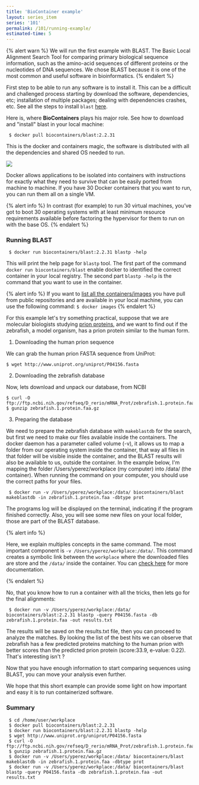```yaml
---
title: 'BioContainer example'
layout: series_item
series: '101'
permalink: /101/running-example/
estimated-time: 5
---
```


{% alert warn %}
We will run the first example with BLAST. The Basic Local Alignment Search Tool for comparing primary biological sequence
information, such as the amino-acid sequences of different proteins or the nucleotides of DNA sequences.
We chose BLAST because it is one of the most common and useful software in bioinformatics.
{% endalert %}

First step to be able to run any software is to install it. This can be a difficult and challenged process starting by download
the software, dependencies, etc; installation of multiple packages; dealing with dependencies crashes, etc. See all the steps
to install `blast` [here](https://www.ncbi.nlm.nih.gov/books/NBK279671/).  

Here is, where **BioContainers** plays his major role. See how to download and "install" blast in your local machine:

~~~
 $ docker pull biocontainers/blast:2.2.31
~~~

This is the docker and containers magic, the software is distributed with all the dependencies and shared OS needed to run.

<img class="splashIcon" src="{{ site.baseurl}}/img/series/101/what.gif">

Docker allows applications to be isolated into containers with instructions for exactly what they need to survive that can be easily ported
from machine to machine. If you have 30 Docker containers that you want to run, you can run them all on a single VM.

{% alert info %}
 In contrast (for example) to run 30 virtual machines, you’ve got to boot 30 operating systems with at least minimum resource
 requirements available before factoring the hypervisor for them to run on with the base OS.
{% endalert %}

### Running BLAST

~~~
 $ docker run biocontainers/blast:2.2.31 blastp -help
~~~

This will print the help page for `blastp` tool. The first part of the command `docker run biocontainers/blast` enable docker
to identified the correct container in your local registry. The second part `blastp -help` is the command that you want to
use in the container.

{% alert info %}
 If you want to [list all the containers/images](https://docs.docker.com/engine/reference/commandline/images/) you have pull from public repositories and are available in your
 local machine, you can use the following command: `$ docker images`
{% endalert %}

For this example let's try something practical, suppose that we are molecular biologists studying [prion proteins](https://en.wikipedia.org/wiki/PRNP), and we want to find out if the zebrafish, a model organism, has a prion protein similar to the human form.

1) Downloading the human prion sequence

We can grab the human prion FASTA sequence from UniProt:

~~~
$ wget http://www.uniprot.org/uniprot/P04156.fasta
~~~

2) Downloading the zebrafish database

Now, lets download and unpack our database, from NCBI

~~~
$ curl -O ftp://ftp.ncbi.nih.gov/refseq/D_rerio/mRNA_Prot/zebrafish.1.protein.faa.gz
$ gunzip zebrafish.1.protein.faa.gz
~~~

3) Preparing the database

We need to prepare the zebrafish database with `makeblastdb` for the search, but first we need to make our files available inside the containers. The docker daemon has a parameter called volume (-v), it allows us to map a folder from our operating system inside the container, that way all files in that folder will be visible inside the container, and the BLAST results will also be available to us, outside the container. In the example below, I'm mapping the folder /Users/yperez/workplace (my computer) into /data/ (the container). When running the command on your computer, you should use the correct paths for your files.


~~~
 $ docker run -v /Users/yperez/workplace:/data/ biocontainers/blast makeblastdb -in zebrafish.1.protein.faa -dbtype prot
~~~

The programs log will be displayed on the terminal, indicating if the program finished correctly. Also, you will see some new files on your local folder, those are part of the BLAST database.

{% alert info %}                                                                                                                  

 Here, we explain multiples concepts in the same command. The most important component is `-v /Users/yperez/workplace:/data/`. This command creates a symbolic link
 between the `workplace` where the downloaded files are store and the `/data/` inside the container. You can [check here](/developer-manual/biocontainers-input-output/) for more documentation.

{% endalert %}

No, that you know how to run a container with all the tricks, then lets go for the final alignments:

~~~
 $ docker run -v /Users/yperez/workplace:/data/ biocontainers/blast:2.2.31 blastp -query P04156.fasta -db zebrafish.1.protein.faa -out results.txt
~~~

The results will be saved on the results.txt file, then you can proceed to analyze the matches. By looking the list of the best hits we can observe that zebrafish has a few predicted proteins matching to the human prion with better scores than the 
predicted prion protein (score:33.9, e-value: 0.22). That's interesting isn't ?

Now that you have enough information to start comparing sequences using BLAST, you can move your analysis even further.

We hope that this short example can provide some light on how important and easy it is to run containerized software.

### Summary

~~~
 $ cd /home/user/workplace
 $ docker pull biocontainers/blast:2.2.31
 $ docker run biocontainers/blast:2.2.31 blastp -help
 $ wget http://www.uniprot.org/uniprot/P04156.fasta    
 $ curl -O ftp://ftp.ncbi.nih.gov/refseq/D_rerio/mRNA_Prot/zebrafish.1.protein.faa.gz
 $ gunzip zebrafish.1.protein.faa.gz
 $ docker run -v /Users/yperez/workplace:/data/ biocontainers/blast makeblastdb -in zebrafish.1.protein.faa -dbtype prot
 $ docker run -v /Users/yperez/workplace:/data/ biocontainers/blast blastp -query P04156.fasta -db zebrafish.1.protein.faa -out results.txt
~~~
